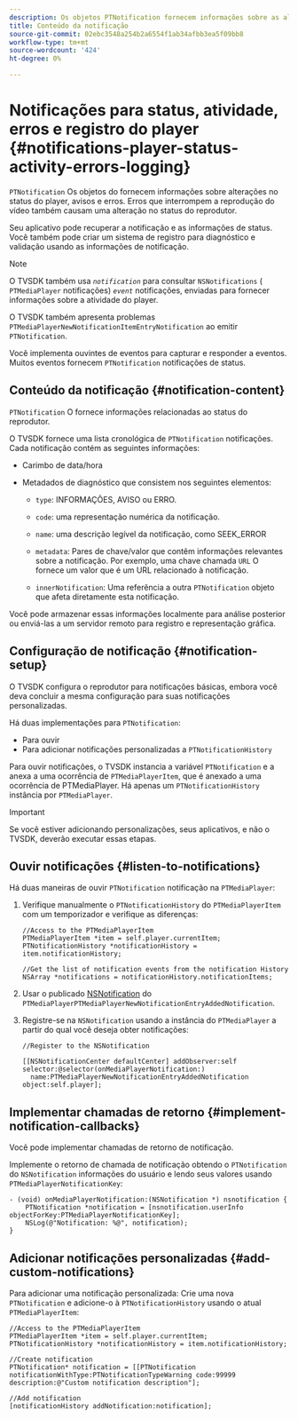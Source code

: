 ```yaml
---
description: Os objetos PTNotification fornecem informações sobre as alterações no status, nos avisos e nos erros do player. Erros que interrompem a reprodução do vídeo também causam uma alteração no status do reprodutor.
title: Conteúdo da notificação
source-git-commit: 02ebc3548a254b2a6554f1ab34afbb3ea5f09bb8
workflow-type: tm+mt
source-wordcount: '424'
ht-degree: 0%

---
```


# Notificações para status, atividade, erros e registro do player {#notifications-player-status-activity-errors-logging}

`PTNotification` Os objetos do fornecem informações sobre alterações no status do player, avisos e erros. Erros que interrompem a reprodução do vídeo também causam uma alteração no status do reprodutor.

Seu aplicativo pode recuperar a notificação e as informações de status. Você também pode criar um sistema de registro para diagnóstico e validação usando as informações de notificação.

>[!NOTE]
>
>O TVSDK também usa *`notification`* para consultar `NSNotifications` ( `PTMediaPlayer` notificações) *`event`* notificações, enviadas para fornecer informações sobre a atividade do player.

O TVSDK também apresenta problemas `PTMediaPlayerNewNotificationItemEntryNotification` ao emitir `PTNotification`.

Você implementa ouvintes de eventos para capturar e responder a eventos. Muitos eventos fornecem `PTNotification` notificações de status.

## Conteúdo da notificação {#notification-content}

`PTNotification` O fornece informações relacionadas ao status do reprodutor.

O TVSDK fornece uma lista cronológica de `PTNotification` notificações. Cada notificação contém as seguintes informações:

* Carimbo de data/hora
* Metadados de diagnóstico que consistem nos seguintes elementos:

   * `type`: INFORMAÇÕES, AVISO ou ERRO.
   * `code`: uma representação numérica da notificação.
   * `name`: uma descrição legível da notificação, como SEEK_ERROR
   * `metadata`: Pares de chave/valor que contêm informações relevantes sobre a notificação. Por exemplo, uma chave chamada `URL` O fornece um valor que é um URL relacionado à notificação.

   * `innerNotification`: Uma referência a outra `PTNotification` objeto que afeta diretamente esta notificação.

Você pode armazenar essas informações localmente para análise posterior ou enviá-las a um servidor remoto para registro e representação gráfica.

## Configuração de notificação {#notification-setup}

O TVSDK configura o reprodutor para notificações básicas, embora você deva concluir a mesma configuração para suas notificações personalizadas.

Há duas implementações para `PTNotification`:

* Para ouvir
* Para adicionar notificações personalizadas a `PTNotificationHistory`

Para ouvir notificações, o TVSDK instancia a variável `PTNotification` e a anexa a uma ocorrência de `PTMediaPlayerItem`, que é anexado a uma ocorrência de PTMediaPlayer. Há apenas um `PTNotificationHistory` instância por `PTMediaPlayer`.

>[!IMPORTANT]
>
>Se você estiver adicionando personalizações, seus aplicativos, e não o TVSDK, deverão executar essas etapas.

## Ouvir notificações {#listen-to-notifications}

Há duas maneiras de ouvir `PTNotification` notificação na `PTMediaPlayer`:

1. Verifique manualmente o `PTNotificationHistory` do `PTMediaPlayerItem` com um temporizador e verifique as diferenças:

   ```
   //Access to the PTMediaPlayerItem  
   PTMediaPlayerItem *item = self.player.currentItem; 
   PTNotificationHistory *notificationHistory = item.notificationHistory; 
   
   //Get the list of notification events from the notification History  
   NSArray *notifications = notificationHistory.notificationItems;
   ```

1. Usar o publicado [NSNotification](https://developer.apple.com/library/mac/%23documentation/Cocoa/Reference/Foundation/Classes/NSNotification_Class/Reference/Reference.html) do `PTMediaPlayerPTMediaPlayerNewNotificationEntryAddedNotification`.
1. Registre-se na `NSNotification` usando a instância do `PTMediaPlayer` a partir do qual você deseja obter notificações:

   ```
   //Register to the NSNotification 
   
   [[NSNotificationCenter defaultCenter] addObserver:self selector:@selector(onMediaPlayerNotification:)  
     name:PTMediaPlayerNewNotificationEntryAddedNotification object:self.player];
   ```

## Implementar chamadas de retorno {#implement-notification-callbacks}

Você pode implementar chamadas de retorno de notificação.

Implemente o retorno de chamada de notificação obtendo o `PTNotification` do `NSNotification` informações do usuário e lendo seus valores usando `PTMediaPlayerNotificationKey`:

```
- (void) onMediaPlayerNotification:(NSNotification *) nsnotification { 
    PTNotification *notification = [nsnotification.userInfo objectForKey:PTMediaPlayerNotificationKey]; 
    NSLog(@"Notification: %@", notification); 
}
```

## Adicionar notificações personalizadas {#add-custom-notifications}

Para adicionar uma notificação personalizada: Crie uma nova `PTNotification` e adicione-o à `PTNotificationHistory` usando o atual `PTMediaPlayerItem`:

```
//Access to the PTMediaPlayerItem  
PTMediaPlayerItem *item = self.player.currentItem; 
PTNotificationHistory *notificationHistory = item.notificationHistory; 
 
//Create notification 
PTNotification* notification = [[PTNotification notificationWithType:PTNotificationTypeWarning code:99999 description:@"Custom notification description"]; 
 
//Add notification 
[notificationHistory addNotification:notification];
```
